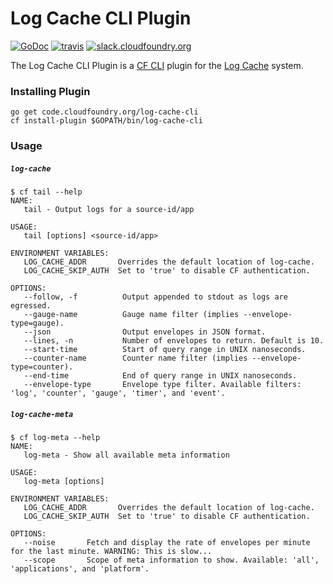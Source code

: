 Log Cache CLI Plugin
====================
[![GoDoc][go-doc-badge]][go-doc] [![travis][travis-badge]][travis] [![slack.cloudfoundry.org][slack-badge]][loggregator-slack]

The Log Cache CLI Plugin is a [CF CLI](cf-cli) plugin for the [Log
Cache](log-cache) system.

### Installing Plugin

```
go get code.cloudfoundry.org/log-cache-cli
cf install-plugin $GOPATH/bin/log-cache-cli
```

### Usage

##### `log-cache`

```
$ cf tail --help
NAME:
   tail - Output logs for a source-id/app

USAGE:
   tail [options] <source-id/app>

ENVIRONMENT VARIABLES:
   LOG_CACHE_ADDR       Overrides the default location of log-cache.
   LOG_CACHE_SKIP_AUTH  Set to 'true' to disable CF authentication.

OPTIONS:
   --follow, -f          Output appended to stdout as logs are egressed.
   --gauge-name          Gauge name filter (implies --envelope-type=gauge).
   --json                Output envelopes in JSON format.
   --lines, -n           Number of envelopes to return. Default is 10.
   --start-time          Start of query range in UNIX nanoseconds.
   --counter-name        Counter name filter (implies --envelope-type=counter).
   --end-time            End of query range in UNIX nanoseconds.
   --envelope-type       Envelope type filter. Available filters: 'log', 'counter', 'gauge', 'timer', and 'event'.
```

##### `log-cache-meta`

```
$ cf log-meta --help
NAME:
   log-meta - Show all available meta information

USAGE:
   log-meta [options]

ENVIRONMENT VARIABLES:
   LOG_CACHE_ADDR       Overrides the default location of log-cache.
   LOG_CACHE_SKIP_AUTH  Set to 'true' to disable CF authentication.

OPTIONS:
   --noise       Fetch and display the rate of envelopes per minute for the last minute. WARNING: This is slow...
   --scope       Scope of meta information to show. Available: 'all', 'applications', and 'platform'.
```

[log-cache]: https://code.cloudfoundry.org/log-cache-release
[cf-cli]: https://code.cloudfoundry.org/cli

[slack-badge]:              https://slack.cloudfoundry.org/badge.svg
[loggregator-slack]:        https://cloudfoundry.slack.com/archives/loggregator
[go-doc-badge]:             https://godoc.org/code.cloudfoundry.org/log-cache-cli?status.svg
[go-doc]:                   https://godoc.org/code.cloudfoundry.org/log-cache-cli
[travis-badge]:             https://travis-ci.org/cloudfoundry/log-cache-cli.svg?branch=master
[travis]:                   https://travis-ci.org/cloudfoundry/log-cache-cli?branch=master

